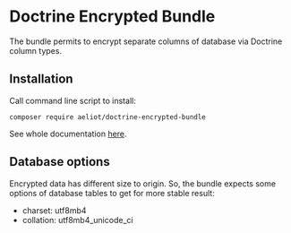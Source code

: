 # Doctrine Encrypted Bundle

The bundle permits to encrypt separate columns of database via Doctrine column types.

## Installation

Call command line script to install:
```shell
composer require aeliot/doctrine-encrypted-bundle
```

See whole documentation [here](docs/index.md).

## Database options

Encrypted data has different size to origin. So, the bundle expects some options of database tables
to get for more stable result:
- charset: utf8mb4
- collation: utf8mb4_unicode_ci
